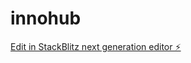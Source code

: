 # innohub

[Edit in StackBlitz next generation editor ⚡️](https://stackblitz.com/~/github.com/abdulraheemnohri/innohub)